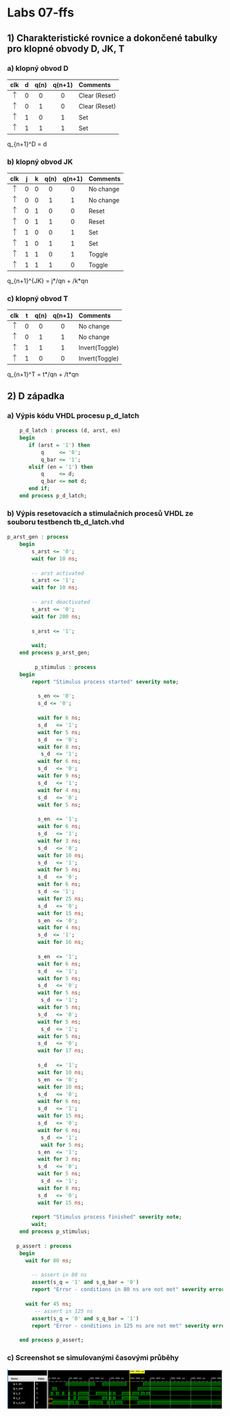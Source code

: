 # Labs 07-ffs

## 1) Charakteristické rovnice a dokončené tabulky pro klopné obvody D, JK, T

### a) klopný obvod D

   | **clk** | **d** | **q(n)** | **q(n+1)** | **Comments** |
   | :-: | :-: | :-: | :-: | :-- |
   | ![rising](https://github.com/xsedla1l/Digital-electronics-1/blob/main/Labs/07-ffs/image/eq_uparrow.png) | 0 | 0 | 0 | Clear (Reset) |
   | ![rising](https://github.com/xsedla1l/Digital-electronics-1/blob/main/Labs/07-ffs/image/eq_uparrow.png) | 0 | 1 | 0 | Clear (Reset) |
   | ![rising](https://github.com/xsedla1l/Digital-electronics-1/blob/main/Labs/07-ffs/image/eq_uparrow.png) | 1 | 0 | 1 | Set |
   | ![rising](https://github.com/xsedla1l/Digital-electronics-1/blob/main/Labs/07-ffs/image/eq_uparrow.png) | 1 | 1 | 1 | Set |

q_{n+1}^D = d 

### b) klopný obvod JK

   | **clk** | **j** | **k** | **q(n)** | **q(n+1)** | **Comments** |
   | :-: | :-: | :-: | :-: | :-: | :-- |
   | ![rising](https://github.com/xsedla1l/Digital-electronics-1/blob/main/Labs/07-ffs/image/eq_uparrow.png) | 0 | 0 | 0 | 0 | No change |
   | ![rising](https://github.com/xsedla1l/Digital-electronics-1/blob/main/Labs/07-ffs/image/eq_uparrow.png) | 0 | 0 | 1 | 1 | No change |
   | ![rising](https://github.com/xsedla1l/Digital-electronics-1/blob/main/Labs/07-ffs/image/eq_uparrow.png) | 0 | 1 | 0 | 0 | Reset |
   | ![rising](https://github.com/xsedla1l/Digital-electronics-1/blob/main/Labs/07-ffs/image/eq_uparrow.png) | 0 | 1 | 1 | 0 | Reset |
   | ![rising](https://github.com/xsedla1l/Digital-electronics-1/blob/main/Labs/07-ffs/image/eq_uparrow.png) | 1 | 0 | 0 | 1 | Set |
   | ![rising](https://github.com/xsedla1l/Digital-electronics-1/blob/main/Labs/07-ffs/image/eq_uparrow.png) | 1 | 0 | 1 | 1 | Set |
   | ![rising](https://github.com/xsedla1l/Digital-electronics-1/blob/main/Labs/07-ffs/image/eq_uparrow.png) | 1 | 1 | 0 | 1 | Toggle |
   | ![rising](https://github.com/xsedla1l/Digital-electronics-1/blob/main/Labs/07-ffs/image/eq_uparrow.png) | 1 | 1 | 1 | 0 | Toggle |

q_{n+1}^{JK} = j*/qn + /k*qn

### c) klopný obvod T

   | **clk** | **t** | **q(n)** | **q(n+1)** | **Comments** |
   | :-: | :-: | :-: | :-: | :-- |
   | ![rising](https://github.com/xsedla1l/Digital-electronics-1/blob/main/Labs/07-ffs/image/eq_uparrow.png) | 0 | 0 | 0 | No change |
   | ![rising](https://github.com/xsedla1l/Digital-electronics-1/blob/main/Labs/07-ffs/image/eq_uparrow.png) | 0 | 1 | 1 | No change |
   | ![rising](https://github.com/xsedla1l/Digital-electronics-1/blob/main/Labs/07-ffs/image/eq_uparrow.png) | 1 | 1 | 1 | Invert(Toggle)|
   | ![rising](https://github.com/xsedla1l/Digital-electronics-1/blob/main/Labs/07-ffs/image/eq_uparrow.png) | 1 | 0 | 0 | Invert(Toggle)|

q_{n+1}^T = t*/qn + /t*qn

## 2) D západka

### a) Výpis kódu VHDL procesu p_d_latch

```VHDL
    p_d_latch : process (d, arst, en)
    begin
       if (arst = '1') then
           q     <= '0';
           q_bar <= '1';
       elsif (en = '1') then
           q     <= d;
           q_bar <= not d;
       end if;
    end process p_d_latch;
```

### b) Výpis resetovacích a stimulačních procesů VHDL ze souboru testbench tb_d_latch.vhd

```VHDL
p_arst_gen : process
    begin
        s_arst <= '0';
        wait for 10 ns;        
        
        -- arst activated
        s_arst <= '1';
        wait for 10 ns;

        -- arst deactivated
        s_arst <= '0';
        wait for 200 ns;
        
        s_arst <= '1';         

        wait;
    end process p_arst_gen;

         p_stimulus : process
    begin
        report "Stimulus process started" severity note;
            
          s_en <= '0';
          s_d <= '0';         
         
          wait for 6 ns;          
          s_d   <= '1';
          wait for 5 ns;
          s_d   <= '0';
          wait for 8 ns;
           s_d  <= '1';
          wait for 6 ns;
          s_d   <= '0';
          wait for 9 ns;
          s_d   <= '1';
          wait for 4 ns;
          s_d   <= '0';
          wait for 5 ns;          
          
          s_en  <= '1';
          wait for 6 ns;          
          s_d   <= '1';
          wait for 3 ns;
          s_d   <= '0';
          wait for 10 ns;
          s_d   <= '1';
          wait for 5 ns;
          s_d   <= '0';
          wait for 6 ns;
          s_d  <= '1';
          wait for 25 ns;
          s_d   <= '0';
          wait for 15 ns;
          s_en  <= '0';
          wait for 4 ns;
          s_d  <= '1';
          wait for 16 ns;
          
          s_en  <= '1';
          wait for 6 ns;          
          s_d   <= '1';
          wait for 5 ns;
          s_d   <= '0';
          wait for 5 ns;
           s_d  <= '1';
          wait for 5 ns;
          s_d   <= '0';
          wait for 5 ns;
           s_d  <= '1';
          wait for 5 ns;
          s_d   <= '0';
          wait for 17 ns;
          
          s_d   <= '1';
          wait for 10 ns;
          s_en  <= '0';
          wait for 10 ns;
          s_d   <= '0';          
          wait for 6 ns;          
          s_d   <= '1';
          wait for 15 ns;
          s_d   <= '0';
          wait for 6 ns;
           s_d  <= '1';
           wait for 5 ns;
          s_en  <= '1';
          wait for 3 ns;
          s_d   <= '0';
          wait for 5 ns;
           s_d  <= '1';
          wait for 8 ns;
          s_d   <= '0';
          wait for 15 ns;
         
        report "Stimulus process finished" severity note;
        wait;
    end process p_stimulus;
    
   p_assert : process
    begin
      wait for 80 ns;
              
        -- assert in 80 ns
        assert(s_q = '1' and s_q_bar = '0')
        report "Error - conditions in 80 ns are not met" severity error;
        
      wait for 45 ns;
         -- assert in 125 ns
        assert(s_q = '0' and s_q_bar = '1')
        report "Error - conditions in 125 ns are not met" severity error;
       
    end process p_assert;
```

### c) Screenshot se simulovanými časovými průběhy

![obrázelk se simulací](https://github.com/david3891/Digital-electronics-1/blob/main/Labs/07-ffs/images/simulace1.PNG)













